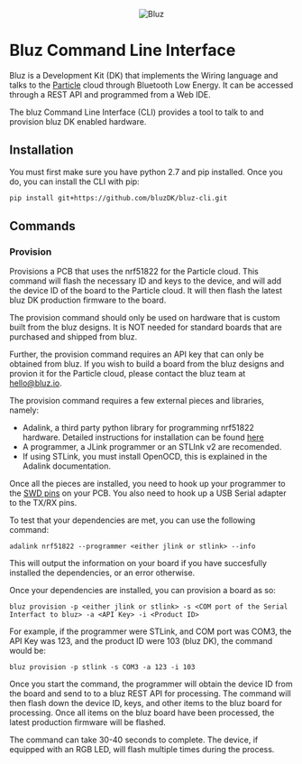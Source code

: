 <p align="center" >
<img src="http://bluz.io/static/img/logo.png" alt="Bluz" title="Bluz">
</p>

Bluz Command Line Interface
==========
Bluz is a Development Kit (DK) that implements the Wiring language and talks to the [Particle](https://www.particle.io/) cloud through Bluetooth Low Energy. It can be accessed through a REST API and programmed from a Web IDE.

The bluz Command Line Interface (CLI) provides a tool to talk to and provision bluz DK enabled hardware.

## Installation

You must first make sure you have python 2.7 and pip installed. Once you do, you can install the CLI with pip:

```sh
pip install git+https://github.com/bluzDK/bluz-cli.git
```

## Commands

### Provision
Provisions a PCB that uses the nrf51822 for the Particle cloud. This command will flash the necessary ID and keys to the device, and will add the device ID of the board to the Particle cloud. It will then flash the latest bluz DK production firmware to the board.

The provision command should only be used on hardware that is custom built from the bluz designs. It is NOT needed for standard boards that are purchased and shipped from bluz.

Further, the provision command requires an API key that can only be obtained from bluz. If you wish to build a board from the bluz designs and provion it for the Particle cloud, please contact the bluz team at hello@bluz.io.

The provision command requires a few external pieces and libraries, namely:
- Adalink, a third party python library for programming nrf51822 hardware. Detailed instructions for installation can be found [here](https://github.com/adafruit/Adafruit_Adalink)
- A programmer, a JLink programmer or an STLInk v2 are recomended.
- If using STLink, you must install OpenOCD, this is explained in the Adalink documentation.

Once all the pieces are installed, you need to hook up your programmer to the [SWD pins](http://docs.bluz.io/hardware/dk/#pinout) on your PCB. You also need to hook up a USB Serial adapter to the TX/RX pins.

To test that your dependencies are met, you can use the following command:

```
adalink nrf51822 --programmer <either jlink or stlink> --info
```

This will output the information on your board if you have succesfully installed the dependencies, or an error otherwise.

Once your dependencies are installed, you can provision a board as so:

```
bluz provision -p <either jlink or stlink> -s <COM port of the Serial Interfact to bluz> -a <API Key> -i <Product ID>
```

For example, if the programmer were STLink, and COM port was COM3, the API Key was 123, and the product ID were 103 (bluz DK), the command would be:

```
bluz provision -p stlink -s COM3 -a 123 -i 103
```

Once you start the command, the programmer will obtain the device ID from the board and send to to a bluz REST API for processing. The command will then flash down the device ID, keys, and other items to the bluz board for processing. Once all items on the bluz board have been processed, the latest production firmware will be flashed.

The command can take 30-40 seconds to complete. The device, if equipped with an RGB LED, will flash multiple times during the process.


